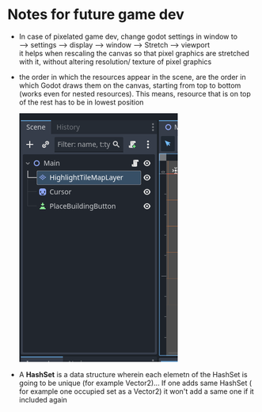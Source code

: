 # Notes for future game dev

- In case of pixelated game dev, change godot settings in window to   
	--> settings --> display --> window --> Stretch --> viewport  
	it helps when rescaling the canvas so that pixel graphics are stretched with it, without altering resolution/ texture of pixel graphics

- the order in which the resources appear in the scene, are the order in which Godot draws them on the canvas, starting from top to bottom (works even for nested resources). This means, resource that is on top of the rest has to be in lowest position

  ![alt text](image.png)

- A **HashSet** is a data structure wherein each elemetn of the HashSet is going to be unique (for example Vector2)... If one adds same HashSet ( for example one occupied set as a Vector2) it won't add a same one if it included again 
